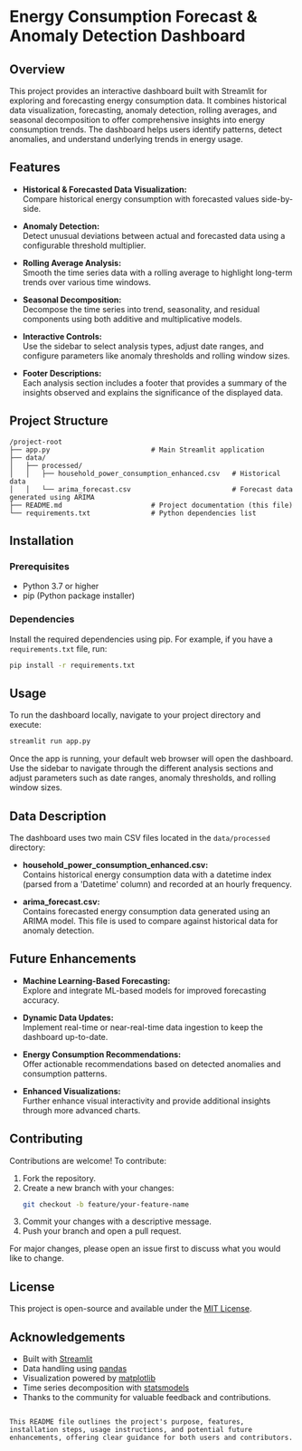 # Energy Consumption Forecast & Anomaly Detection Dashboard

## Overview

This project provides an interactive dashboard built with Streamlit for exploring and forecasting energy consumption data. It combines historical data visualization, forecasting, anomaly detection, rolling averages, and seasonal decomposition to offer comprehensive insights into energy consumption trends. The dashboard helps users identify patterns, detect anomalies, and understand underlying trends in energy usage.

## Features

- **Historical & Forecasted Data Visualization:**  
  Compare historical energy consumption with forecasted values side-by-side.

- **Anomaly Detection:**  
  Detect unusual deviations between actual and forecasted data using a configurable threshold multiplier.

- **Rolling Average Analysis:**  
  Smooth the time series data with a rolling average to highlight long-term trends over various time windows.

- **Seasonal Decomposition:**  
  Decompose the time series into trend, seasonality, and residual components using both additive and multiplicative models.

- **Interactive Controls:**  
  Use the sidebar to select analysis types, adjust date ranges, and configure parameters like anomaly thresholds and rolling window sizes.

- **Footer Descriptions:**  
  Each analysis section includes a footer that provides a summary of the insights observed and explains the significance of the displayed data.

## Project Structure

```
/project-root
├── app.py                         # Main Streamlit application
├── data/
│   ├── processed/
│   │   ├── household_power_consumption_enhanced.csv   # Historical data
│   │   └── arima_forecast.csv                         # Forecast data generated using ARIMA
├── README.md                      # Project documentation (this file)
└── requirements.txt               # Python dependencies list
```

## Installation

### Prerequisites

- Python 3.7 or higher
- pip (Python package installer)

### Dependencies

Install the required dependencies using pip. For example, if you have a `requirements.txt` file, run:

```bash
pip install -r requirements.txt
```


## Usage

To run the dashboard locally, navigate to your project directory and execute:

```bash
streamlit run app.py
```

Once the app is running, your default web browser will open the dashboard. Use the sidebar to navigate through the different analysis sections and adjust parameters such as date ranges, anomaly thresholds, and rolling window sizes.

## Data Description

The dashboard uses two main CSV files located in the `data/processed` directory:

- **household_power_consumption_enhanced.csv:**  
  Contains historical energy consumption data with a datetime index (parsed from a 'Datetime' column) and recorded at an hourly frequency.

- **arima_forecast.csv:**  
  Contains forecasted energy consumption data generated using an ARIMA model. This file is used to compare against historical data for anomaly detection.

## Future Enhancements

- **Machine Learning-Based Forecasting:**  
  Explore and integrate ML-based models for improved forecasting accuracy.

- **Dynamic Data Updates:**  
  Implement real-time or near-real-time data ingestion to keep the dashboard up-to-date.

- **Energy Consumption Recommendations:**  
  Offer actionable recommendations based on detected anomalies and consumption patterns.

- **Enhanced Visualizations:**  
  Further enhance visual interactivity and provide additional insights through more advanced charts.

## Contributing

Contributions are welcome! To contribute:

1. Fork the repository.
2. Create a new branch with your changes:  
   ```bash
   git checkout -b feature/your-feature-name
   ```
3. Commit your changes with a descriptive message.
4. Push your branch and open a pull request.

For major changes, please open an issue first to discuss what you would like to change.

## License

This project is open-source and available under the [MIT License](LICENSE).

## Acknowledgements

- Built with [Streamlit](https://streamlit.io/)
- Data handling using [pandas](https://pandas.pydata.org/)
- Visualization powered by [matplotlib](https://matplotlib.org/)
- Time series decomposition with [statsmodels](https://www.statsmodels.org/)
- Thanks to the community for valuable feedback and contributions.
```

This README file outlines the project's purpose, features, installation steps, usage instructions, and potential future enhancements, offering clear guidance for both users and contributors.
